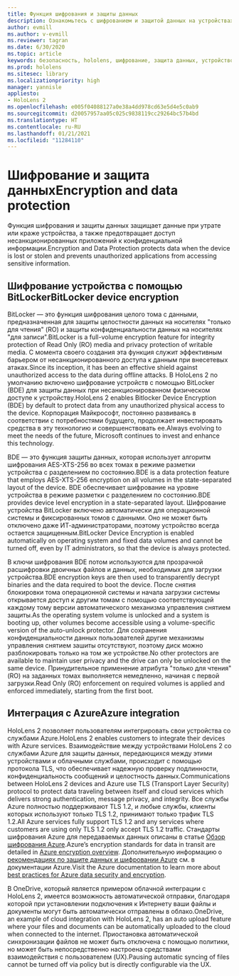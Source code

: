 ```yaml
---
title: Функция шифрования и защиты данных
description: Ознакомьтесь с шифрованием и защитой данных на устройствах HoloLens 2, включая интеграцию BitLocker и Azure.
author: evmill
ms.author: v-evmill
ms.reviewer: tagran
ms.date: 6/30/2020
ms.topic: article
keywords: безопасность, hololens, шифрование, защита данных, устройство BitLocker, BitLocker, bitlocker, шифрование bitLocker, интеграция с azure,
ms.prod: hololens
ms.sitesec: library
ms.localizationpriority: high
manager: yannisle
appliesto:
- HoloLens 2
ms.openlocfilehash: e005f04088127a0e38a4dd978cd63e5d4e5c0ab9
ms.sourcegitcommit: d20057957aa05c025c9838119cc29264bc57b4bd
ms.translationtype: HT
ms.contentlocale: ru-RU
ms.lasthandoff: 01/21/2021
ms.locfileid: "11284110"
---
```

# <span data-ttu-id="b646b-104">Шифрование и защита данных</span><span class="sxs-lookup"><span data-stu-id="b646b-104">Encryption and data protection</span></span>

<span data-ttu-id="b646b-105">Функция шифрования и защиты данных защищает данные при утрате или краже устройства, а также предотвращает доступ несанкционированных приложений к конфиденциальной информации.</span><span class="sxs-lookup"><span data-stu-id="b646b-105">Encryption and Data Protection protects data when the device is lost or stolen and prevents unauthorized applications from accessing sensitive information.</span></span>

## <span data-ttu-id="b646b-106">Шифрование устройства с помощью BitLocker</span><span class="sxs-lookup"><span data-stu-id="b646b-106">BitLocker device encryption</span></span>

<span data-ttu-id="b646b-107">BitLocker — это функция шифрования целого тома с данными, предназначенная для защиты целостности данных на носителях "только для чтения" (RO) и защиты конфиденциальности данных на носителях "для записи".</span><span class="sxs-lookup"><span data-stu-id="b646b-107">BitLocker is a full-volume encryption feature for integrity protection of Read Only (RO) media and privacy protection of writable media.</span></span>  <span data-ttu-id="b646b-108">С момента своего создания эта функция служит эффективным барьером от несанкционированного доступа к данным при внесетевых атаках.</span><span class="sxs-lookup"><span data-stu-id="b646b-108">Since its inception, it has been an effective shield against unauthorized access to the data during offline attacks.</span></span> <span data-ttu-id="b646b-109">В HoloLens 2 по умолчанию включено шифрование устройств с помощью BitLocker (BDE) для защиты данных при несанкционированном физическом доступе к устройству.</span><span class="sxs-lookup"><span data-stu-id="b646b-109">HoloLens 2 enables Bitlocker Device Encryption (BDE) by default to protect data from any unauthorized physical access to the device.</span></span> <span data-ttu-id="b646b-110">Корпорация Майкрософт, постоянно развиваясь в соответствии с потребностями будущего, продолжает инвестировать средства в эту технологию и совершенствовать ее.</span><span class="sxs-lookup"><span data-stu-id="b646b-110">Always evolving to meet the needs of the future, Microsoft continues to invest and enhance this technology.</span></span>

<span data-ttu-id="b646b-111">BDE — это функция защиты данных, которая использует алгоритм шифрования AES-XTS-256 во всех томах в режиме разметки устройства с разделением по состоянию.</span><span class="sxs-lookup"><span data-stu-id="b646b-111">BDE is a data protection feature that employs AES-XTS-256 encryption on all volumes in the state-separated layout of the device.</span></span> <span data-ttu-id="b646b-112">BDE обеспечивает шифрование на уровне устройства в режиме разметки с разделением по состоянию.</span><span class="sxs-lookup"><span data-stu-id="b646b-112">BDE provides device level encryption in a state-separated layout.</span></span> <span data-ttu-id="b646b-113">Шифрование устройства BitLocker включено автоматически для операционной системы и фиксированных томов с данными. Оно не может быть отключено даже ИТ-администраторами, поэтому устройство всегда остается защищенным.</span><span class="sxs-lookup"><span data-stu-id="b646b-113">BitLocker Device Encryption is enabled automatically on operating system and fixed data volumes and cannot be turned off, even by IT administrators, so that the device is always protected.</span></span>

<span data-ttu-id="b646b-114">В ключи шифрования BDE потом используются для прозрачной расшифровки двоичных файлов и данных, необходимых для загрузки устройства.</span><span class="sxs-lookup"><span data-stu-id="b646b-114">BDE encryption keys are then used to transparently decrypt binaries and the data required to boot the device.</span></span> <span data-ttu-id="b646b-115">После снятия блокировки тома операционной системы и начала загрузки системы открывается доступ к другим томам с помощью соответствующей каждому тому версии автоматического механизма управления снятием защиты.</span><span class="sxs-lookup"><span data-stu-id="b646b-115">As the operating system volume is unlocked and a system is booting up, other volumes become accessible using a volume-specific version of the auto-unlock protector.</span></span> <span data-ttu-id="b646b-116">Для сохранения конфиденциальности данных пользователей другие механизмы управления снятием зашиты отсутствуют, поэтому диск можно разблокировать только на том же устройстве.</span><span class="sxs-lookup"><span data-stu-id="b646b-116">No other protectors are available to maintain user privacy and the drive can only be unlocked on the same device.</span></span> <span data-ttu-id="b646b-117">Принудительное применение атрибута "только для чтения" (RO) на заданных томах выполняется немедленно, начиная с первой загрузки.</span><span class="sxs-lookup"><span data-stu-id="b646b-117">Read Only (RO) enforcement on required volumes is applied and enforced immediately, starting from the first boot.</span></span>

## <span data-ttu-id="b646b-118">Интеграция с Azure</span><span class="sxs-lookup"><span data-stu-id="b646b-118">Azure integration</span></span> 

<span data-ttu-id="b646b-119">HoloLens 2 позволяет пользователям интегрировать свои устройства со службами Azure.</span><span class="sxs-lookup"><span data-stu-id="b646b-119">HoloLens 2 enables customers to integrate their devices with Azure services.</span></span> <span data-ttu-id="b646b-120">Взаимодействие между устройствами HoloLens 2 со службами Azure для защиты данных, передающихся между этими устройствами и облачными службами, происходит с помощью протокола TLS, что обеспечивает надежную проверку подлинности, конфиденциальность сообщений и целостность данных.</span><span class="sxs-lookup"><span data-stu-id="b646b-120">Communications between HoloLens 2 devices and Azure use TLS (Transport Layer Security) protocol to protect data traveling between itself and cloud services which delivers strong authentication, message privacy, and integrity.</span></span> <span data-ttu-id="b646b-121">Все службы Azure полностью поддерживают TLS 1.2, и любые службы, клиенты которых используют только TLS 1.2, принимают только трафик TLS 1.2.</span><span class="sxs-lookup"><span data-stu-id="b646b-121">All Azure services fully support TLS 1.2 and any services where customers are using only TLS 1.2 only accept TLS 1.2 traffic.</span></span> <span data-ttu-id="b646b-122">Стандарты шифрования Azure для передаваемых данных описаны в статье [Обзор шифрования Azure](https://docs.microsoft.com/azure/security/fundamentals/encryption-overview).</span><span class="sxs-lookup"><span data-stu-id="b646b-122">Azure’s encryption standards for data in transit are detailed in [Azure encryption overview](https://docs.microsoft.com/azure/security/fundamentals/encryption-overview).</span></span> <span data-ttu-id="b646b-123">Дополнительную информацию о [рекомендациях по защите данных и шифровании Azure](https://docs.microsoft.com/azure/security/fundamentals/data-encryption-best-practices) см. в документации Azure.</span><span class="sxs-lookup"><span data-stu-id="b646b-123">Visit the Azure documentation to learn more about [best practices for Azure data security and encryption](https://docs.microsoft.com/azure/security/fundamentals/data-encryption-best-practices).</span></span> 

<span data-ttu-id="b646b-124">В OneDrive, который является примером облачной интеграции с HoloLens 2, имеется возможность автоматической отправки, благодаря которой при установлении подключения к Интернету ваши файлы и документы могут быть автоматически отправлены в облако.</span><span class="sxs-lookup"><span data-stu-id="b646b-124">OneDrive, an example of cloud integration with HoloLens 2, has an auto upload feature where your files and documents can be automatically uploaded to the cloud when connected to the internet.</span></span> <span data-ttu-id="b646b-125">Приостановка автоматической синхронизации файлов не может быть отключена с помощью политики, но может быть непосредственно настроена средствами взаимодействия с пользователем (UX).</span><span class="sxs-lookup"><span data-stu-id="b646b-125">Pausing automatic syncing of files cannot be turned off via policy but is directly configurable via the UX.</span></span> 
